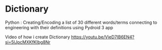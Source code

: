 # Dictionary
Python : Creating/Encoding a list of 30 different words/terms connecting to engineering with their definitions using Pydroid 3 app

Video of how i create Dictionary 
https://youtu.be/VieD7IB6EN4?si=5lJpcMXKfKIbg8Nr
